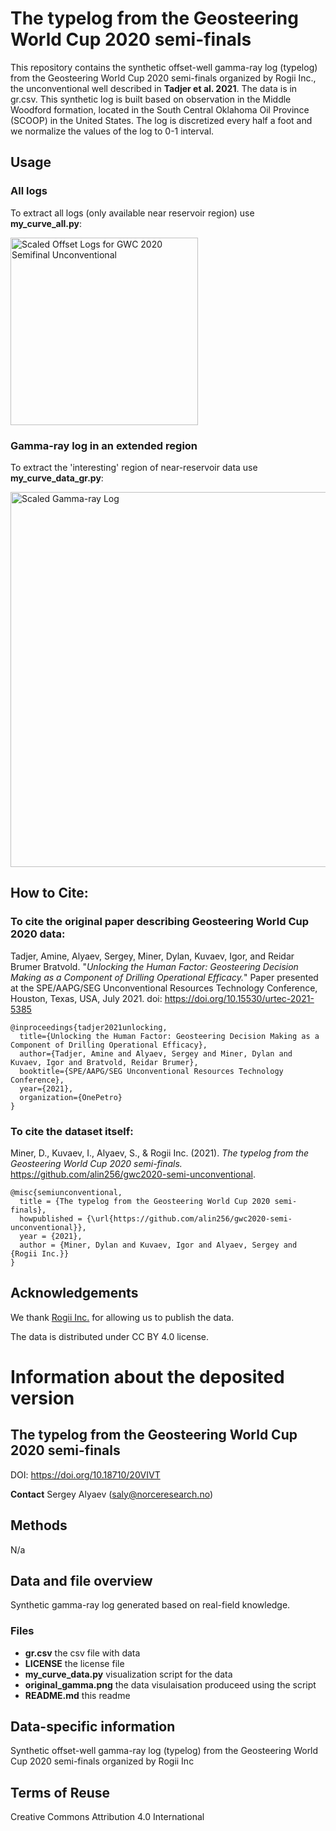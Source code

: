 # The typelog from the Geosteering World Cup 2020 semi-finals 

This repository contains the synthetic offset-well gamma-ray log (typelog) from the Geosteering World Cup 2020 semi-finals organized by Rogii Inc., the unconventional well described in **Tadjer et al. 2021**. The data is in gr.csv.
This synthetic log is built based on observation in the Middle Woodford formation, located in the South Central Oklahoma Oil Province (SCOOP) in the United States. 
The log is discretized every half a foot and we normalize the values of the log to 0-1 interval.

## Usage

### All logs

To extract all logs (only available near reservoir region) use **my_curve_all.py**:

<img src="https://github.com/alin256/gwc2020-semi-unconventional-typelog/blob/main/figs/logs.png" 
     width="300" 
     title="Scaled Offset Logs for GWC 2020 Semifinal Unconventional">


### Gamma-ray log in an extended region

To extract the 'interesting' region of near-reservoir data use **my_curve_data_gr.py**:

<img src="https://github.com/alin256/gwc2020-semi-unconventional-typelog/blob/main/original_gamma.png" 
     width="600" 
     title="Scaled Gamma-ray Log">


## How to Cite:

### To cite the original paper describing Geosteering World Cup 2020 data:

Tadjer, Amine, Alyaev, Sergey, Miner, Dylan, Kuvaev, Igor, and Reidar Brumer Bratvold. "*Unlocking the Human Factor: Geosteering Decision Making as a Component of Drilling Operational Efficacy.*" Paper presented at the SPE/AAPG/SEG Unconventional Resources Technology Conference, Houston, Texas, USA, July 2021. doi: https://doi.org/10.15530/urtec-2021-5385

```
@inproceedings{tadjer2021unlocking,
  title={Unlocking the Human Factor: Geosteering Decision Making as a Component of Drilling Operational Efficacy},
  author={Tadjer, Amine and Alyaev, Sergey and Miner, Dylan and Kuvaev, Igor and Bratvold, Reidar Brumer},
  booktitle={SPE/AAPG/SEG Unconventional Resources Technology Conference},
  year={2021},
  organization={OnePetro}
}
```


### To cite the dataset itself:

Miner, D., Kuvaev, I., Alyaev, S., & Rogii Inc. (2021). *The typelog from the Geosteering World Cup 2020 semi-finals.* https://github.com/alin256/gwc2020-semi-unconventional.

```
@misc{semiunconventional,
  title = {The typelog from the Geosteering World Cup 2020 semi-finals},
  howpublished = {\url{https://github.com/alin256/gwc2020-semi-unconventional}},
  year = {2021},
  author = {Miner, Dylan and Kuvaev, Igor and Alyaev, Sergey and {Rogii Inc.}}
}
```

## Acknowledgements 

We thank [Rogii Inc.](https://rogii.com/) for allowing us to publish the data.

The data is distributed under CC BY 4.0 license.

# Information about the deposited version 
## The typelog from the Geosteering World Cup 2020 semi-finals

DOI: https://doi.org/10.18710/20VIVT 

**Contact** Sergey Alyaev (saly@norceresearch.no)

## Methods
N/a

## Data and file overview
Synthetic gamma-ray log generated based on real-field knowledge.

### Files
 - **gr.csv** the csv file with data
 - **LICENSE** the license file 
 - **my_curve_data.py** visualization script for the data
 - **original_gamma.png** the data visulaisation produceed using the script
 - **README.md** this readme
 
## Data-specific information
Synthetic offset-well gamma-ray log (typelog) from the Geosteering World Cup 2020 semi-finals organized by Rogii Inc

## Terms of Reuse
Creative Commons Attribution 4.0 International
